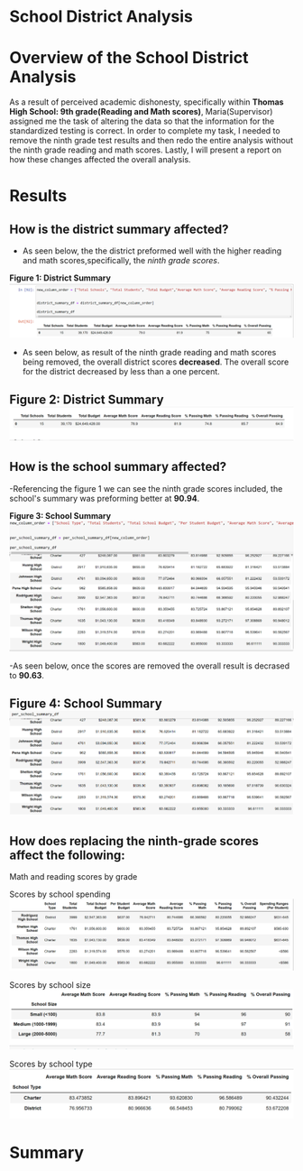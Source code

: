 # School District Analysis

 # Overview of the School District Analysis
As a result of perceived academic dishonesty, specifically within **Thomas High School: 9th grade(Reading and Math scores)**, Maria(Supervisor) assigned me the task of altering the data so that the information for the standardized testing is correct. In order to complete my task, I needed to remove the ninth grade test results and then redo the entire analysis without the ninth grade reading and math scores. Lastly, I will present a report on how these changes affected the overall analysis.

#  Results
## How is the district summary affected?
- As seen below, the the district preformed well with the higher reading and math scores,specifically, the *ninth grade scores*.

**Figure 1: District Summary**
![School District Analysis](https://github.com/Aszeal/School_District_Analysis/blob/main/Resources/District%20Analysis-Orginal.png)



- As seen below, as result of the ninth grade reading and math scores being removed, the overall district scores **decreased**. The overall score for the district decreased by less than a one percent. 

**Figure 2: District Summary**
![School District Analysis](https://github.com/Aszeal/School_District_Analysis/blob/main/Resources/District%20Analysis-Redo.png)
--------------------------------------------------------------------------------------------------------------------------------------------------------
## How is the school summary affected?
-Referencing the figure 1 we can see the ninth grade scores included, the school's summary was preforming better at **90.94**.

**Figure 3: School Summary**
![School District Analysis](https://github.com/Aszeal/School_District_Analysis/blob/main/Resources/School_Summary-Orginal1.png)

-As seen below, once the scores are removed the overall result is decrased to **90.63**.

**Figure 4: School Summary**
![School District Analysis](https://github.com/Aszeal/School_District_Analysis/blob/main/Resources/School_Summary-Orginal.png)
--------------------------------------------------------------------------------------------------------------------------------------------------------
## How does replacing the ninth-grade scores affect the following:
Math and reading scores by grade



Scores by school spending
![School District Analysis](https://github.com/Aszeal/School_District_Analysis/blob/main/Resources/spending_per_school.png)


Scores by school size
![School District Analysis](https://github.com/Aszeal/School_District_Analysis/blob/main/Resources/Scores_by_Size.png)


Scores by school type
![School District Analysis](https://github.com/Aszeal/School_District_Analysis/blob/main/Resources/Scores_by_School_Type.png)

# Summary 
